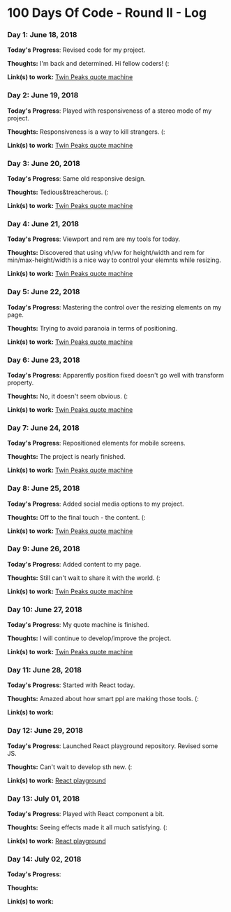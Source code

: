 # 100 Days Of Code - Round II - Log

### Day 1: June 18, 2018

**Today's Progress**: Revised code for my project.

**Thoughts:** I'm back and determined. Hi fellow coders! (:

**Link(s) to work:** [Twin Peaks quote machine](https://github.com/gorniczy/quotes-of-twin-peaks)


### Day 2: June 19, 2018

**Today's Progress**: Played with responsiveness of a stereo mode of my project.

**Thoughts:** Responsiveness is a way to kill strangers. (:

**Link(s) to work:** [Twin Peaks quote machine](https://github.com/gorniczy/quotes-of-twin-peaks)


### Day 3: June 20, 2018

**Today's Progress**: Same old responsive design.

**Thoughts:** Tedious&treacherous. (:

**Link(s) to work:** [Twin Peaks quote machine](https://github.com/gorniczy/quotes-of-twin-peaks)


### Day 4: June 21, 2018

**Today's Progress**: Viewport and rem are my tools for today.

**Thoughts:** Discovered that using vh/vw for height/width and rem for min/max-height/width is a nice way to control your elemnts while resizing.

**Link(s) to work:** [Twin Peaks quote machine](https://github.com/gorniczy/quotes-of-twin-peaks)


### Day 5: June 22, 2018

**Today's Progress**: Mastering the control over the resizing elements on my page.

**Thoughts:** Trying to avoid paranoia in terms of positioning.

**Link(s) to work:** [Twin Peaks quote machine](https://github.com/gorniczy/quotes-of-twin-peaks)


### Day 6: June 23, 2018

**Today's Progress**: Apparently position fixed doesn't go well with transform property.

**Thoughts:** No, it doesn't seem obvious. (:

**Link(s) to work:** [Twin Peaks quote machine](https://github.com/gorniczy/quotes-of-twin-peaks)


### Day 7: June 24, 2018

**Today's Progress**: Repositioned elements for mobile screens.

**Thoughts:** The project is nearly finished.

**Link(s) to work:** [Twin Peaks quote machine](https://github.com/gorniczy/quotes-of-twin-peaks)


### Day 8: June 25, 2018

**Today's Progress**: Added social media options to my project.

**Thoughts:** Off to the final touch - the content. (:

**Link(s) to work:** [Twin Peaks quote machine](https://github.com/gorniczy/quotes-of-twin-peaks)


### Day 9: June 26, 2018

**Today's Progress**: Added content to my page.

**Thoughts:** Still can't wait to share it with the world. (:

**Link(s) to work:** [Twin Peaks quote machine](https://github.com/gorniczy/quotes-of-twin-peaks)


### Day 10: June 27, 2018

**Today's Progress**: My quote machine is finished.

**Thoughts:** I will continue to develop/improve the project.

**Link(s) to work:** [Twin Peaks quote machine](https://github.com/gorniczy/quotes-of-twin-peaks)


### Day 11: June 28, 2018

**Today's Progress**: Started with React today.

**Thoughts:** Amazed about how smart ppl are making those tools. (:

**Link(s) to work:**


### Day 12: June 29, 2018

**Today's Progress**: Launched React playground repository. Revised some JS.

**Thoughts:** Can't wait to develop sth new. (:

**Link(s) to work:** [React playground](https://github.com/gorniczy/react-playground)


### Day 13: July 01, 2018

**Today's Progress**: Played with React component a bit.

**Thoughts:** Seeing effects made it all much satisfying. (:

**Link(s) to work:** [React playground](https://github.com/gorniczy/react-playground)


### Day 14: July 02, 2018

**Today's Progress**:

**Thoughts:**

**Link(s) to work:**
